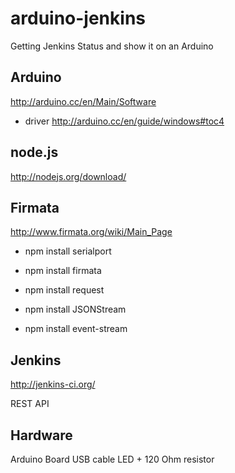 arduino-jenkins
===============

Getting Jenkins Status and show it on an Arduino



Arduino
-------
http://arduino.cc/en/Main/Software

+ driver
http://arduino.cc/en/guide/windows#toc4



node.js
-------
http://nodejs.org/download/


Firmata
-------
http://www.firmata.org/wiki/Main_Page

- npm install serialport
- npm install firmata

- npm install request
- npm install JSONStream
- npm install event-stream




Jenkins
-------
http://jenkins-ci.org/

REST API


Hardware
--------
Arduino Board
USB cable
LED + 120 Ohm resistor
